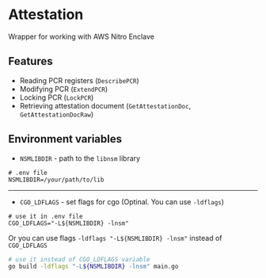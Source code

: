 # Attestation
Wrapper for working with AWS Nitro Enclave

## Features
- Reading PCR registers (`DescribePCR`)
- Modifying PCR (`ExtendPCR`)
- Locking PCR (`LockPCR`)
- Retrieving attestation document (`GetAttestationDoc`, `GetAttestationDocRaw`)

## Environment variables
- `NSMLIBDIR` - path to the `libnsm` library 
```env
# .env file
NSMLIBDIR=/your/path/to/lib
```
---
- `CGO_LDFLAGS` - set flags for cgo (Optinal. You can use `-ldflags`)
```env
# use it in .env file
CGO_LDFLAGS="-L${NSMLIBDIR} -lnsm"
```
Or you can use flags `-ldflags "-L${NSMLIBDIR} -lnsm"` instead of `CGO_LDFLAGS`
```bash
# use it instead of CGO_LDFLAGS variable
go build -ldflags "-L${NSMLIBDIR} -lnsm" main.go
```